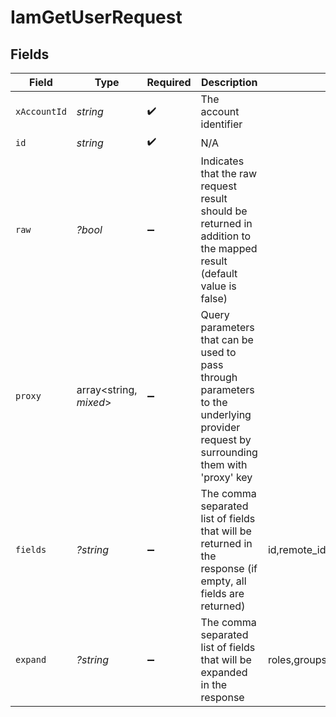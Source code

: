 # IamGetUserRequest


## Fields

| Field                                                                                                                                                                                | Type                                                                                                                                                                                 | Required                                                                                                                                                                             | Description                                                                                                                                                                          | Example                                                                                                                                                                              |
| ------------------------------------------------------------------------------------------------------------------------------------------------------------------------------------ | ------------------------------------------------------------------------------------------------------------------------------------------------------------------------------------ | ------------------------------------------------------------------------------------------------------------------------------------------------------------------------------------ | ------------------------------------------------------------------------------------------------------------------------------------------------------------------------------------ | ------------------------------------------------------------------------------------------------------------------------------------------------------------------------------------ |
| `xAccountId`                                                                                                                                                                         | *string*                                                                                                                                                                             | :heavy_check_mark:                                                                                                                                                                   | The account identifier                                                                                                                                                               |                                                                                                                                                                                      |
| `id`                                                                                                                                                                                 | *string*                                                                                                                                                                             | :heavy_check_mark:                                                                                                                                                                   | N/A                                                                                                                                                                                  |                                                                                                                                                                                      |
| `raw`                                                                                                                                                                                | *?bool*                                                                                                                                                                              | :heavy_minus_sign:                                                                                                                                                                   | Indicates that the raw request result should be returned in addition to the mapped result (default value is false)                                                                   |                                                                                                                                                                                      |
| `proxy`                                                                                                                                                                              | array<string, *mixed*>                                                                                                                                                               | :heavy_minus_sign:                                                                                                                                                                   | Query parameters that can be used to pass through parameters to the underlying provider request by surrounding them with 'proxy' key                                                 |                                                                                                                                                                                      |
| `fields`                                                                                                                                                                             | *?string*                                                                                                                                                                            | :heavy_minus_sign:                                                                                                                                                                   | The comma separated list of fields that will be returned in the response (if empty, all fields are returned)                                                                         | id,remote_id,first_name,last_name,name,primary_email_address,username,roles,groups,status,avatar,is_bot_user,last_active_at,last_login_at,created_at,updated_at,multi_factor_enabled |
| `expand`                                                                                                                                                                             | *?string*                                                                                                                                                                            | :heavy_minus_sign:                                                                                                                                                                   | The comma separated list of fields that will be expanded in the response                                                                                                             | roles,groups                                                                                                                                                                         |